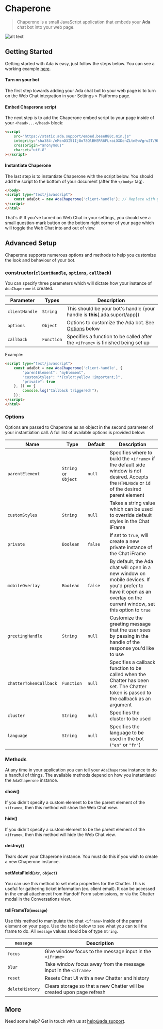 # Chaperone
> Chaperone is a small JavaScript application that embeds your **Ada** chat bot into your web page.

![alt text](https://static.ada.support/images/96927f1a-00b3-41c2-b7d5-3f947c22a18b.gif "Ada Animated Gif")

## Getting Started
Getting started with Ada is easy, just follow the steps below. You can see a working example [here](https://jsfiddle.net/c8m8u2y4/70/).

#### Turn on your bot
The first step towards adding your Ada chat bot to your web page is to turn on the Web Chat integration in your Settings > Platforms page. 

#### Embed Chaperone script
The next step is to add the Chaperone embed script to your page inside of your `<head>...</head>` block:

```html
<script 
    src="https://static.ada.support/embed.beee880c.min.js" 
    integrity="sha384-/eMsnO3I51Ij8o78QlBHERR6FLraiOXDenZLtnEwVgru2T/9F/zDXQjXbICdYqXm"
    crossorigin="anonymous"
    charset="utf-8"
></script>
```

#### Instantiate Chaperone
The last step is to instantiate Chaperone with the script below. You should add the script to the bottom of your document (after the `</body>` tag).

```html
</body>
<script type="text/javascript">
    const adaBot = new AdaChaperone('client-handle'); // Replace with you bot handle
</script>
</html>
```

That's it! If you've turned on Web Chat in your settings, you should see a small question-mark button on the bottom right corner of your page which will toggle the Web Chat into and out of view.

## Advanced Setup
Chaperone supports numerous options and methods to help you customize the look and behaviour of your bot. 

### constructor(`clientHandle`, `options`, `callback`)
You can specify three parameters which will dictate how your instance of `AdaChaperone` is created. 

Parameter | Types | Description
--- | --- | ---
`clientHandle` | `String` | This should be your bot's handle (your handle is **this**[.ada.suport/app])
`options` | `Object` | Options to customize the Ada bot. See [Options](#options) below
`callback` | `Function` | Specifies a function to be called after the `<iframe>` is finished being set up

Example:
```html
<script type="text/javascript">
    const adaBot = new AdaChaperone('client-handle', {
        "parentElement": "myElement",
        "customStyles": "*{color:yellow !important;}",
        "private": true
    }, () => {
        console.log("Callback triggered!");
    });
</script>
</html>
```

### Options
Options are passed to Chaperone as an object in the second parameter of your instantiation call. A full list of available options is provided below:

Name  | Type | Default | Description
--- | --- | --- | ---
`parentElement` | `String` or `Object` | `null` | Specifies where to build the `<iframe>` if the default side window is not desired. Accepts the `HTMLNode` or `id` of the desired parent element
`customStyles` | `String` | `null` | Takes a string value which can be used to override default styles in the Chat iFrame
`private` | `Boolean` | `false` | If set to `true`, will create a new private instance of the Chat iFrame
`mobileOverlay` | `Boolean` | `false` | By default, the Ada chat will open in a new window on mobile devices. If you'd prefer to have it open as an overlay on the current window, set this option to `true`
`greetingHandle` | `String` | `null` | Customize the greeting message that the user sees by passing in the handle of the response you'd like to use
`chatterTokenCallback` | `Function` | `null` | Specifies a callback function to be called when the Chatter has been set. The Chatter token is passed to the callback as an argument
`cluster` | `String` | `null` | Specifies the cluster to be used
`language` | `String` | `null` | Specifies the language to be used in the bot (`"en"` or `"fr"`)


### Methods
At any time in your application you can tell your `AdaChaperone` instance to do a handful of things. The available methods depend on how you instantiated the `AdaChaperone` instance.

#### show()
If you didn't specify a custom element to be the parent element of the `<iframe>`, then this method will show the Web Chat view.

#### hide()
If you didn't specify a custom element to be the parent element of the `<iframe>`, then this method will hide the Web Chat view.

#### destroy()
Tears down your Chaperone instance. You must do this if you wish to create a new Chaperone instance.

#### setMetaField(`str`, `object`)
You can use this method to set meta properties for the Chatter. This is useful for gathering ticket information (ex. client email). It can be accessed in the email attachment from Handoff Form submissions, or via the Chatter modal in the Conversations view.

#### tellFrameTo(`message`)
Use this method to manipulate the chat `<iframe>` inside of the parent element on your page. Use the table below to see what you can tell the frame to do. All `message` values should be of type `String`.

`message` | Description
--- | ---
`focus` | Give window focus to the message input in the `<iframe>`
`blur` | Take window focus away from the message input in the `<iframe>`
`reset` | Resets Chat UI with a new Chatter and history
`deleteHistory` | Clears storage so that a new Chatter will be created upon page refresh


## More
Need some help? Get in touch with us at [help@ada.support](mailto:help@ada.support).
